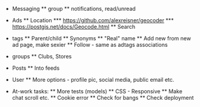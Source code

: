 * Messaging
** group
** notifications, read/unread
* Ads
** Location
*** https://github.com/alexreisner/geocoder
*** https://postgis.net/docs/Geocode.html
** Search
* tags
** Parent/child
** Synonyms
** "Real" name
** Add new from new ad page, make sexier
** Follow - same as adtags associations
* groups
** Clubs, Stores
* Posts
** Into feeds
* User
** More options - profile pic, social media, public email etc.

* At-work tasks:
** More tests (models)
** CSS - Responsive
** Make chat scroll etc.
** Cookie error
** Check for bangs
** Check deployment